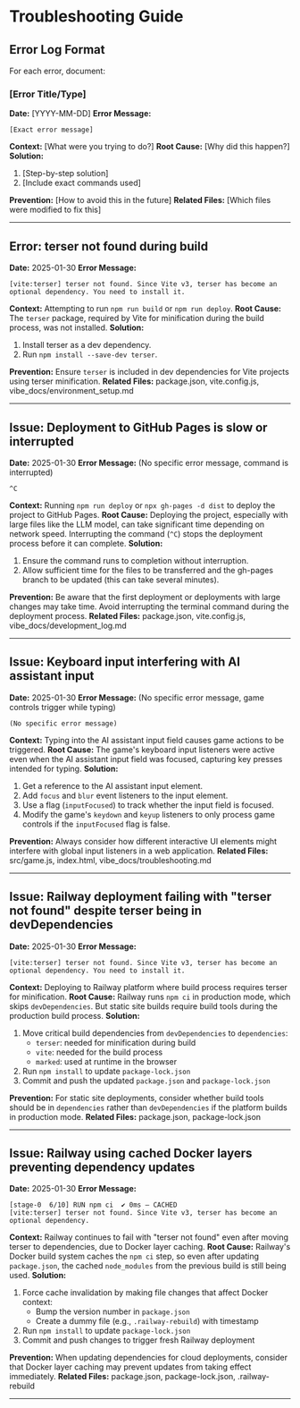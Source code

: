 # Troubleshooting Guide

## Error Log Format
For each error, document:

### [Error Title/Type]
**Date:** [YYYY-MM-DD]
**Error Message:**
```
[Exact error message]
```

**Context:** [What were you trying to do?]
**Root Cause:** [Why did this happen?]
**Solution:**
1. [Step-by-step solution]
2. [Include exact commands used]

**Prevention:** [How to avoid this in the future]
**Related Files:** [Which files were modified to fix this]

---

## Error: terser not found during build
**Date:** 2025-01-30
**Error Message:**
```
[vite:terser] terser not found. Since Vite v3, terser has become an optional dependency. You need to install it.
```

**Context:** Attempting to run `npm run build` or `npm run deploy`.
**Root Cause:** The `terser` package, required by Vite for minification during the build process, was not installed.
**Solution:**
1. Install terser as a dev dependency.
2. Run `npm install --save-dev terser`.

**Prevention:** Ensure `terser` is included in dev dependencies for Vite projects using terser minification.
**Related Files:** package.json, vite.config.js, vibe_docs/environment_setup.md

---

## Issue: Deployment to GitHub Pages is slow or interrupted
**Date:** 2025-01-30
**Error Message:** (No specific error message, command is interrupted)
```
^C
```

**Context:** Running `npm run deploy` or `npx gh-pages -d dist` to deploy the project to GitHub Pages.
**Root Cause:** Deploying the project, especially with large files like the LLM model, can take significant time depending on network speed. Interrupting the command (`^C`) stops the deployment process before it can complete.
**Solution:**
1. Ensure the command runs to completion without interruption.
2. Allow sufficient time for the files to be transferred and the gh-pages branch to be updated (this can take several minutes).

**Prevention:** Be aware that the first deployment or deployments with large changes may take time. Avoid interrupting the terminal command during the deployment process.
**Related Files:** package.json, vite.config.js, vibe_docs/development_log.md

---

## Issue: Keyboard input interfering with AI assistant input
**Date:** 2025-01-30
**Error Message:** (No specific error message, game controls trigger while typing)
```
(No specific error message)
```

**Context:** Typing into the AI assistant input field causes game actions to be triggered.
**Root Cause:** The game's keyboard input listeners were active even when the AI assistant input field was focused, capturing key presses intended for typing.
**Solution:**
1. Get a reference to the AI assistant input element.
2. Add `focus` and `blur` event listeners to the input element.
3. Use a flag (`inputFocused`) to track whether the input field is focused.
4. Modify the game's `keydown` and `keyup` listeners to only process game controls if the `inputFocused` flag is false.

**Prevention:** Always consider how different interactive UI elements might interfere with global input listeners in a web application.
**Related Files:** src/game.js, index.html, vibe_docs/troubleshooting.md

---

## Issue: Railway deployment failing with "terser not found" despite terser being in devDependencies
**Date:** 2025-01-30
**Error Message:**
```
[vite:terser] terser not found. Since Vite v3, terser has become an optional dependency. You need to install it.
```

**Context:** Deploying to Railway platform where build process requires terser for minification.
**Root Cause:** Railway runs `npm ci` in production mode, which skips `devDependencies`. But static site builds require build tools during the production build process.
**Solution:**
1. Move critical build dependencies from `devDependencies` to `dependencies`:
   - `terser`: needed for minification during build
   - `vite`: needed for the build process
   - `marked`: used at runtime in the browser
2. Run `npm install` to update `package-lock.json`
3. Commit and push the updated `package.json` and `package-lock.json`

**Prevention:** For static site deployments, consider whether build tools should be in `dependencies` rather than `devDependencies` if the platform builds in production mode.
**Related Files:** package.json, package-lock.json

---

## Issue: Railway using cached Docker layers preventing dependency updates
**Date:** 2025-01-30
**Error Message:**
```
[stage-0  6/10] RUN npm ci  ✔ 0ms – CACHED
[vite:terser] terser not found. Since Vite v3, terser has become an optional dependency.
```

**Context:** Railway continues to fail with "terser not found" even after moving terser to dependencies, due to Docker layer caching.
**Root Cause:** Railway's Docker build system caches the `npm ci` step, so even after updating `package.json`, the cached `node_modules` from the previous build is still being used.
**Solution:**
1. Force cache invalidation by making file changes that affect Docker context:
   - Bump the version number in `package.json`
   - Create a dummy file (e.g., `.railway-rebuild`) with timestamp
2. Run `npm install` to update `package-lock.json`
3. Commit and push changes to trigger fresh Railway deployment

**Prevention:** When updating dependencies for cloud deployments, consider that Docker layer caching may prevent updates from taking effect immediately.
**Related Files:** package.json, package-lock.json, .railway-rebuild

---

